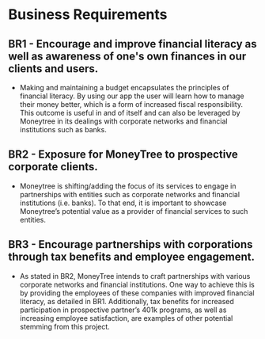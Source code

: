 # Business Requirements
## BR1 - Encourage and improve financial literacy as well as awareness of one's own finances in our clients and users.
- Making and maintaining a budget encapsulates the principles of financial literacy. By using our app the user will learn how to manage their money better, which is a form of increased fiscal responsibility. This outcome is useful in and of itself and can also be leveraged by Moneytree in its dealings with corporate networks and financial institutions such as banks.
## BR2 - Exposure for MoneyTree to prospective corporate clients.
- Moneytree is shifting/adding the focus of its services to engage in partnerships with entities such as corporate networks and financial institutions (i.e. banks). To that end, it is important to showcase Moneytree’s potential value as a provider of financial services to such entities.
## BR3 - Encourage partnerships with corporations through tax benefits and employee engagement.
- As stated in BR2, MoneyTree intends to craft partnerships with various corporate networks and financial institutions. One way to achieve this is by providing the employees of these companies with improved financial literacy, as detailed in BR1. Additionally, tax benefits for increased participation in prospective partner’s 401k programs, as well as increasing employee satisfaction, are examples of other potential stemming from this project.
